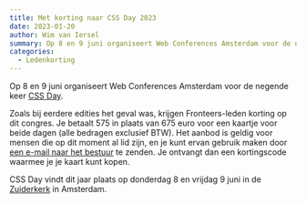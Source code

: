 ```yaml
---
title: Met korting naar CSS Day 2023
date: 2023-01-20
author: Wim van Iersel
summary: Op 8 en 9 juni organiseert Web Conferences Amsterdam voor de negende keer [CSS Day](https://cssday.nl).
categories: 
  - Ledenkorting
---
```

Op 8 en 9 juni organiseert Web Conferences Amsterdam voor de negende keer [CSS Day](https://cssday.nl).

Zoals bij eerdere edities het geval was, krijgen Fronteers-leden korting op dit congres. Je betaalt 575 in plaats van 675 euro voor een kaartje voor beide dagen (alle bedragen exclusief BTW). Het aanbod is geldig voor mensen die op dit moment al lid zijn, en je kunt ervan gebruik maken door [een e-mail naar het bestuur](mailto:bestuur@fronteers.nl) te zenden. Je ontvangt dan een kortingscode waarmee je je kaart kunt kopen.

CSS Day vindt dit jaar plaats op donderdag 8 en vrijdag 9 juni in de [Zuiderkerk](https://cssday.nl/2023/venue) in Amsterdam.
